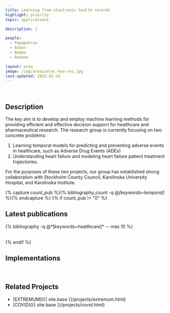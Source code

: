 ```yaml
---
title: Learning from electronic health records
highlight: priority
topic: applications

description: | 

people:
  - Papapetrou
  - Asker
  - Bampa
  - Rebane

layout: area
image: /img/areas/elec-hea-rec.jpg
last-updated: 2022-01-24
---
```


<br>

## Description

The key aim is to develop and employ machine learning methods for providing efficient and effective decision support for healthcare and pharmaceutical research. The research group is currently focusing on two concrete problems:

1. Learning temporal models for predicting and preventing adverse events in healthcare, such as Adverse Drug Events (ADEs)
2. Understanding heart failure and modeling heart failure patient treatment trajectories. 

For the purposes of these two projects, our group has established strong collaboration with Stockholm County Council, Karolinska University Hospital, and Karolinska Institute.

{% capture count_pub %}{% bibliography_count -q @*[keywords=temporal]* %}{% endcapture %}
{% if count_pub != "0" %}
<br>

## Latest publications

<div class="publications">
    <table class="table">
        <tbody>
        <tr>
          {% bibliography -q @*[keywords=healthcare]*  -- max 10 %}
        </tr>
        </tbody>
    </table>
</div>
{% endif %}

<br>

## Implementations

<br>

## Related Projects

- [EXTREMUM]({{ site.base }}/projects/extremum.html)
- [COVID]({{ site.base }}/projects/covid.html)
